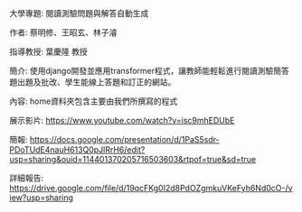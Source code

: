 大學專題: 閱讀測驗問題與解答自動生成


作者: 蔡明修、王昭玄、林子濬 


指導教授: 葉慶隆 教授


簡介: 使用django開發並應用transformer程式，讓教師能輕鬆進行閱讀測驗簡答題出題及批改、學生能線上答題和訂正的網站。


內容: home資料夾包含主要由我們所撰寫的程式


展示影片: https://www.youtube.com/watch?v=isc9mhEDUbE


簡報: https://docs.google.com/presentation/d/1PaS5sdr-PDoTUdE4nauH613Q0pJlRrH6/edit?usp=sharing&ouid=114401370205716503603&rtpof=true&sd=true


詳細報告: https://drive.google.com/file/d/19qcFKg0I2d8PdOZgmkuVKeFyh6Nd0cO-/view?usp=sharing
